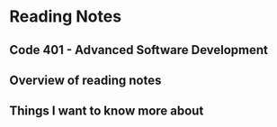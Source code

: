 # Reading Notes


## Code 401 - Advanced Software Development

## Overview of reading notes


## Things I want to know more about

